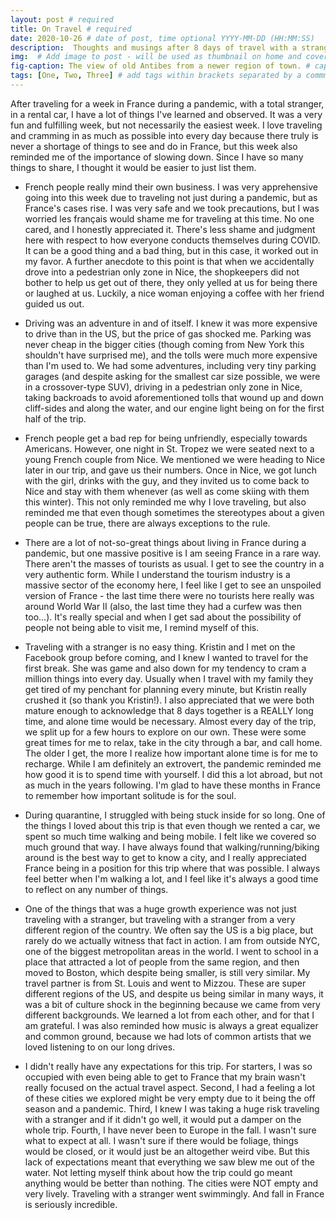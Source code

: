 ```yaml
---
layout: post # required
title: On Travel # required
date: 2020-10-26 # date of post, time optional YYYY-MM-DD (HH:MM:SS)
description:  Thoughts and musings after 8 days of travel with a stranger. # Add post description for homepage - required
img:  # Add image to post - will be used as thumbnail on home and cover image for post (optional)
fig-caption: The view of old Antibes from a newer region of town. # caption for img (optional)
tags: [One, Two, Three] # add tags within brackets separated by a commma (optional)
---
```

After traveling for a week in France during a pandemic, with a total stranger, in a rental car, I have a lot of things I've learned and observed. It was a very fun and fulfilling week, but not necessarily the easiest week. I love traveling and cramming in as much as possible into every day because there truly is never a shortage of things to see and do in France, but this week also reminded me of the importance of slowing down. Since I have so many things to share, I thought it would be easier to just list them.

- French people really mind their own business. I was very apprehensive going into this week due to traveling not just during a pandemic, but as France's cases rise. I was very safe and we took precautions, but I was worried les français would shame me for traveling at this time. No one cared, and I honestly appreciated it. There's less shame and judgment here with respect to how everyone conducts themselves during COVID. It can be a good thing and a bad thing, but in this case, it worked out in my favor. A further anecdote to this point is that when we accidentally drove into a pedestrian only zone in Nice, the shopkeepers did not bother to help us get out of there, they only yelled at us for being there or laughed at us. Luckily, a nice woman enjoying a coffee with her friend guided us out.

- Driving was an adventure in and of itself. I knew it was more expensive to drive than in the US, but the price of gas shocked me. Parking was never cheap in the bigger cities (though coming from New York this shouldn't have surprised me), and the tolls were much more expensive than I'm used to. We had some adventures, including very tiny parking garages (and despite asking for the smallest car size possible, we were in a crossover-type SUV), driving in a pedestrian only zone in Nice, taking backroads to avoid aforementioned tolls that wound up and down cliff-sides and along the water, and our engine light being on for the first half of the trip.

- French people get a bad rep for being unfriendly, especially towards Americans. However, one night in St. Tropez we were seated next to a young French couple from Nice. We mentioned we were heading to Nice later in our trip, and gave us their numbers. Once in Nice, we got lunch with the girl, drinks with the guy, and they invited us to come back to Nice and stay with them whenever (as well as come skiing with them this winter). This not only reminded me why I love traveling, but also reminded me that even though sometimes the stereotypes about a given people can be true, there are always exceptions to the rule.

- There are a lot of not-so-great things about living in France during a pandemic, but one massive positive is I am seeing France in a rare way. There aren't the masses of tourists as usual. I get to see the country in a very authentic form. While I understand the tourism industry is a massive sector of the economy here, I feel like I get to see an unspoiled version of France - the last time there were no tourists here really was around World War II (also, the last time they had a curfew was then too...). It's really special and when I get sad about the possibility of people not being able to visit me, I remind myself of this.

- Traveling with a stranger is no easy thing. Kristin and I met on the Facebook group before coming, and I knew I wanted to travel for the first break. She was game and also down for my tendency to cram a million things into every day. Usually when I travel with my family they get tired of my penchant for planning every minute, but Kristin really crushed it (so thank you Kristin!). I also appreciated that we were both mature enough to acknowledge that 8 days together is a REALLY long time, and alone time would be necessary. Almost every day of the trip, we split up for a few hours to explore on our own. These were some great times for me to relax, take in the city through a bar, and call home. The older I get, the more I realize how important alone time is for me to recharge. While I am definitely an extrovert, the pandemic reminded me how good it is to spend time with yourself. I did this a lot abroad, but not as much in the years following. I'm glad to have these months in France to remember how important solitude is for the soul.

- During quarantine, I struggled with being stuck inside for so long. One of the things I loved about this trip is that even though we rented a car, we spent so much time walking and being mobile. I felt like we covered so much ground that way. I have always found that walking/running/biking around is the best way to get to know a city, and I really appreciated France being in a position for this trip where that was possible. I always feel better when I'm walking a lot, and I feel like it's always a good time to reflect on any number of things.

- One of the things that was a huge growth experience was not just traveling with a stranger, but traveling with a stranger from a very different region of the country. We often say the US is a big place, but rarely do we actually witness that fact in action. I am from outside NYC, one of the biggest metropolitan areas in the world. I went to school in a place that attracted a lot of people from the same region, and then moved to Boston, which despite being smaller, is still very similar. My travel partner is from St. Louis and went to Mizzou. These are super different regions of the US, and despite us being similar in many ways, it was a bit of culture shock in the beginning because we came from very different backgrounds. We learned a lot from each other, and for that I am grateful. I was also reminded how music is always a great equalizer and common ground, because we had lots of common artists that we loved listening to on our long drives.

- I didn't really have any expectations for this trip. For starters, I was so occupied with even being able to get to France that my brain wasn't really focused on the actual travel aspect. Second, I had a feeling a lot of these cities we explored might be very empty due to it being the off season and a pandemic. Third, I knew I was taking a huge risk traveling with a stranger and if it didn't go well, it would put a damper on the whole trip. Fourth, I have never been to Europe in the fall. I wasn't sure what to expect at all. I wasn't sure if there would be foliage, things would be closed, or it would just be an altogether weird vibe. But this lack of expectations meant that everything we saw blew me out of the water. Not letting myself think about how the trip could go meant anything would be better than nothing. The cities were NOT empty and very lively. Traveling with a stranger went swimmingly. And fall in France is seriously incredible.
